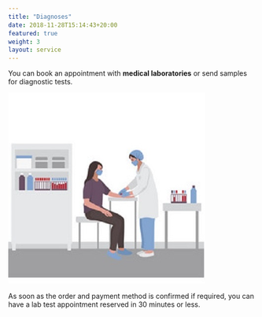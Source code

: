```yaml
---
title: "Diagnoses"
date: 2018-11-28T15:14:43+20:00 
featured: true
weight: 3
layout: service
---
```


You can book an appointment with **medical laboratories** or send samples for diagnostic tests.

![Medical Diagnoses](/images/illustrations/diagnoses.jpg)

As soon as the order and payment method is confirmed if required, you can have a lab test appointment reserved in 30 minutes or less. 






